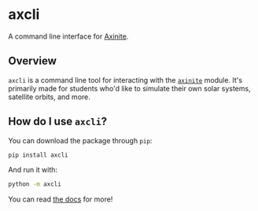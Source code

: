 # axcli
A command line interface for [Axinite](https://github.com/jewels86/axinite).
## Overview
`axcli` is a command line tool for interacting with the [`axinite`](https://github.com/jewels86/axinite) module. It's primarily made for students who'd like to simulate their own solar systems, satellite orbits, and more. 
## How do I use `axcli`?
You can download the package through `pip`:
```bash
pip install axcli
```
And run it with:
```bash
python -m axcli
```

You can read [the docs](https://jewels86.gitbook.io/axinite/axcli) for more!
